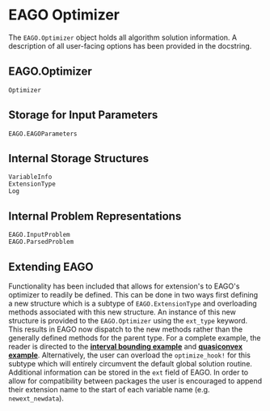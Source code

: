 # EAGO Optimizer

The `EAGO.Optimizer` object holds all algorithm solution information. A description
of all user-facing options has been provided in the docstring.

## EAGO.Optimizer
```@docs
Optimizer
```

## Storage for Input Parameters
```@docs
EAGO.EAGOParameters
```

## Internal Storage Structures
```@docs
VariableInfo
ExtensionType
Log
```

## Internal Problem Representations
```@docs
EAGO.InputProblem
EAGO.ParsedProblem
```

## Extending EAGO

Functionality has been included that allows for extension's to EAGO's optimizer
to readily be defined. This can be done in two ways first defining a new structure
which is a subtype of `EAGO.ExtensionType` and overloading methods associated with
this new structure. An instance of this new structure is provided to the `EAGO.Optimizer`
using the `ext_type` keyword. This results in EAGO now dispatch to the new
methods rather than the generally defined methods for the parent type. For a complete
example, the reader is directed to the [**interval bounding example**](https://github.com/PSORLab/EAGO-notebooks/blob/master/notebooks/nlpopt_interval_bnb.ipynb) and [**quasiconvex example**](https://github.com/PSORLab/EAGO-notebooks/blob/master/notebooks/custom_quasiconvex.ipynb). Alternatively, the user can overload the `optimize_hook!` for
this subtype which will entirely circumvent the default global solution routine. Additional
information can be stored in the `ext` field of EAGO. In order to allow for compatibility
between packages the user is encouraged to append their extension name to the start of each
variable name (e.g. `newext_newdata`).
